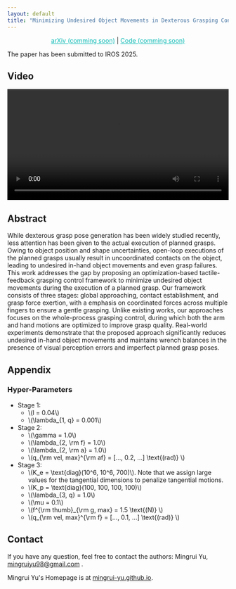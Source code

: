 ```yaml
---
layout: default
title: "Minimizing Undesired Object Movements in Dexterous Grasping Control with Tactile-Feedback Arm-Hand Coordination"
---
```


<script type="text/javascript" async
  src="https://polyfill.io/v3/polyfill.min.js?features=es6"></script>
<script type="text/javascript" async
  src="https://cdnjs.cloudflare.com/ajax/libs/mathjax/3.2.2/es5/tex-mml-chtml.js"></script>
<script type="text/javascript">
  MathJax = {
    tex: {
      inlineMath: [['$', '$'], ['\\(', '\\)']]
    }
  };
</script>

<p style="text-align: center;"> 
<a href="https://mingrui-yu.github.io/tactile-grasp/" style="color: #0ABAB5; text-decoration: underline;">arXiv (comming soon)</a> |
<a href="https://github.com/Mingrui-Yu/tactile-grasp" style="color: #0ABAB5; text-decoration: underline;">Code (comming soon)</a>
</p>

The paper has been submitted to IROS 2025.

## Video

<video controls style="width: 100%; height: auto;">
    <source src="./final.mp4" type="video/mp4">
</video>

## Abstract

While dexterous grasp pose generation has been widely studied recently, less attention has been given to the actual execution of planned grasps. Owing to object position and shape uncertainties, open-loop executions of the planned grasps usually result in uncoordinated contacts on the object, leading to undesired in-hand object movements and even grasp failures.
This work addresses the gap by proposing an optimization-based tactile-feedback grasping control framework to minimize undesired object movements during the execution of a planned grasp.
Our framework consists of three stages: global approaching, contact establishment, and grasp force exertion, with a emphasis on coordinated forces across multiple fingers to ensure a gentle grasping. Unlike existing works, our approaches focuses on the whole-process grasping control, during which both the arm and hand motions are optimized to improve grasp quality.
Real-world experiments demonstrate that the proposed approach significantly reduces undesired in-hand object movements and maintains wrench balances in the presence of visual perception errors and imperfect planned grasp poses.

## Appendix

### Hyper-Parameters

- Stage 1:
  - \\(l = 0.04\\)
  - \\(\lambda\_{1, q} = 0.001\\)
- Stage 2:
  - \\(\gamma = 1.0\\)
  - \\(\lambda\_{2, \rm f} = 1.0\\)
  - \\(\lambda\_{2, \rm a} = 1.0\\)
  - \\(q\_{\rm vel, max}^{\rm af} = [..., 0.2, ...] \text{(rad)} \\)
- Stage 3:
  - \\(K_e = \text{diag}(10^6, 10^6, 700)\\). Note that we assign large values for the tangential dimensions to penalize tangential motions.
  - \\(K_p = \text{diag}(100, 100, 100, 100)\\)
  - \\(\lambda\_{3, q} = 1.0\\)
  - \\(\mu = 0.1\\)
  - \\(f^{\rm thumb}\_{\rm g, max} = 1.5 \text{(N)} \\)
  - \\(q\_{\rm vel, max}^{\rm f} = [..., 0.1, ...] \text{(rad)} \\)

## Contact

If you have any question, feel free to contact the authors: Mingrui Yu, [mingruiyu98@gmail.com](mailto:mingruiyu98@gmail.com) .

Mingrui Yu's Homepage is at [mingrui-yu.github.io](https://mingrui-yu.github.io).
